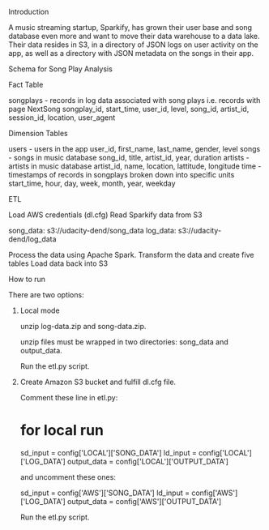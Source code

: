 Introduction

A music streaming startup, Sparkify, has grown their user base and song database even more and want to move their data warehouse to a data lake. Their data resides in S3, in a directory of JSON logs on user activity on the app, as well as a directory with JSON metadata on the songs in their app.


Schema for Song Play Analysis

Fact Table

songplays - records in log data associated with song plays i.e. records with page NextSong
songplay_id, start_time, user_id, level, song_id, artist_id, session_id, location, user_agent

Dimension Tables

users - users in the app
user_id, first_name, last_name, gender, level
songs - songs in music database
song_id, title, artist_id, year, duration
artists - artists in music database
artist_id, name, location, lattitude, longitude
time - timestamps of records in songplays broken down into specific units
start_time, hour, day, week, month, year, weekday

ETL

Load AWS credentials (dl.cfg)
Read Sparkify data from S3

song_data: s3://udacity-dend/song_data
log_data: s3://udacity-dend/log_data

Process the data using Apache Spark.
Transform the data and create five tables 
Load data back into S3


How to run 

There are two options:

1. Local mode

    unzip log-data.zip and song-data.zip. 
    
    unzip files must be wrapped in two directories: song_data and output_data.
    
    Run the etl.py script.
    
2. Create Amazon S3 bucket and fulfill dl.cfg file.
  
   Comment these line in etl.py:
   
    # for local run
    sd_input = config['LOCAL']['SONG_DATA']
    ld_input = config['LOCAL']['LOG_DATA']
    output_data = config['LOCAL']['OUTPUT_DATA']
    
    and uncomment these ones:
    
    sd_input = config['AWS']['SONG_DATA']
    ld_input = config['AWS']['LOG_DATA']
    output_data = config['AWS']['OUTPUT_DATA']
    
    Run the etl.py script.
    
